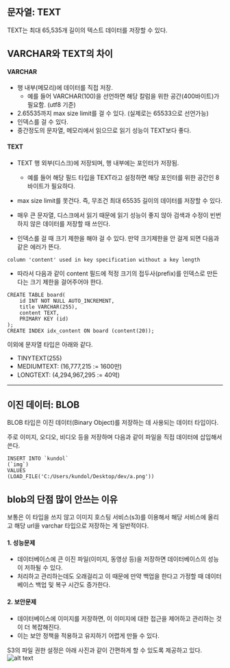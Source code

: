 ## 문자열: TEXT

TEXT는 최대 65,535개 길이의 텍스트 데이터를 저장할 수 있다.

## VARCHAR와 TEXT의 차이

#### VARCHAR

- 행 내부(메모리)에 데이터를 직접 저장.
  - 예를 들어 VARCHAR(100)을 선언하면 해당 칼럼을 위한 공간(400바이트)가 필요함. (utf8 기준)
- 2.65535까지 max size limit를 걸 수 있다. (실제로는 65533으로 선언가능)
- 인덱스를 걸 수 있다.
- 중간정도의 문자열, 메모리에서 읽으므로 읽기 성능이 TEXT보다 좋다.

#### TEXT

- TEXT 행 외부(디스크)에 저장되며, 행 내부에는 포인터가 저장됨.
  - 예를 들어 해당 필드 타입을 TEXT라고 설정하면 해당 포인터를 위한 공간인 8바이트가 필요하다.
- max size limit를 못건다. 즉, 무조건 최대 65535 길이의 데이터를 저장할 수 있다.
- 매우 큰 문자열, 디스크에서 읽기 때문에 읽기 성능이 좋지 않아 검색과 수정이 빈번하지 않은 데이터를 저장할 때 쓰인다.

- 인덱스를 걸 때 크기 제한을 해야 걸 수 있다. 만약 크기제한을 안 걸게 되면 다음과 같은 에러가 뜬다.

```node
column 'content' used in key specification without a key length
```

- 따라서 다음과 같이 content 필드에 적정 크기의 접두사(prefix)를 인덱스로 만든다는 크기 제한을 걸어주어야 한다.

```node
CREATE TABLE board(
    id INT NOT NULL AUTO_INCREMENT,
    title VARCHAR(255),
    content TEXT,
    PRIMARY KEY (id)
);
CREATE INDEX idx_content ON board (content(20));
```

이외에 문자열 타입은 아래와 같다.

- TINYTEXT(255)
- MEDIUMTEXT: (16,777,215 := 1600만)
- LONGTEXT: (4,294,967,295 := 40억)

---

## 이진 데이터: BLOB

BLOB 타입은 이진 데이터(Binary Object)를 저장하는 데 사용되는 데이터 타입이다.

주로 이미지, 오디오, 비디오 등을 저장하며 다음과 같이 파일을 직접 데이터에 삽입해서 쓴다.

```node
INSERT INTO `kundol`
(`img`)
VALUES
(LOAD_FILE('C:/Users/kundol/Desktop/dev/a.png'))
```

## blob의 단점 많이 안쓰는 이유

보통은 이 타입을 쓰지 않고 이미지 호스팅 서비스(s3)를 이용해서 해당 서비스에 올리고 해당 url을 varchar 타입으로 저장하는 게 일반적이다.

#### 1. 성능문제

- 데이터베이스에 큰 이진 파일(이미지, 동영상 등)을 저장하면 데이터베이스의 성능이 저하될 수 있다.
- 처리하고 관리하는데도 오래걸리고 이 때문에 만약 백업을 한다고 가정할 때 데이터베이스 백업 및 복구 시간도 증가한다.

#### 2. 보안문제

- 데이터베이스에 이미지를 저장하면, 이 이미지에 대한 접근을 제어하고 관리하는 것이 더 복잡해진다.
- 이는 보안 정책을 적용하고 유지하기 어렵게 만들 수 있다.

S3의 파일 권한 설정은 아래 사진과 같이 간편하게 할 수 있도록 제공하고 있다.
![alt text](<스크린샷 2025-05-28 오후 1.20.45.png>)
